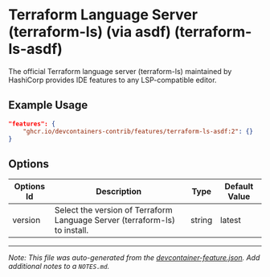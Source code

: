 

# Terraform Language Server (terraform-ls) (via asdf) (terraform-ls-asdf)

The official Terraform language server (terraform-ls) maintained by HashiCorp provides IDE features to any LSP-compatible editor.

## Example Usage

```json
"features": {
    "ghcr.io/devcontainers-contrib/features/terraform-ls-asdf:2": {}
}
```

## Options

| Options Id | Description | Type | Default Value |
|-----|-----|-----|-----|
| version | Select the version of Terraform Language Server (terraform-ls) to install. | string | latest |



---

_Note: This file was auto-generated from the [devcontainer-feature.json](https://github.com/devcontainers-contrib/features/blob/main/src/terraform-ls-asdf/devcontainer-feature.json).  Add additional notes to a `NOTES.md`._
